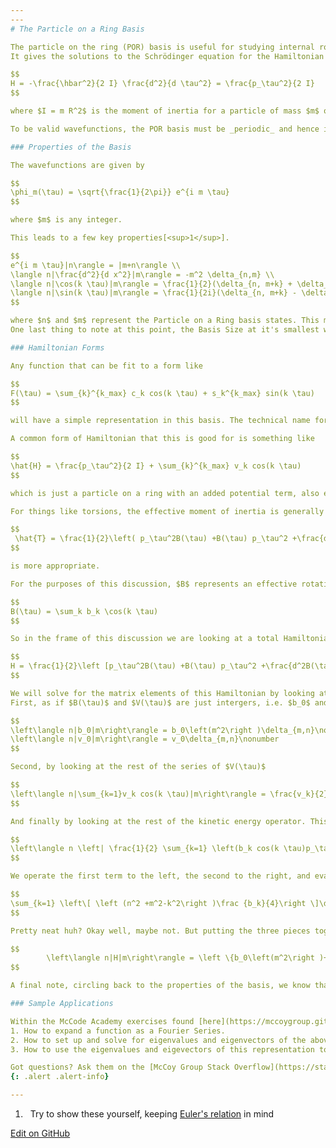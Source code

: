 ```yaml
---
---
# The Particle on a Ring Basis

The particle on the ring (POR) basis is useful for studying internal rotations and torsions within a molecule.
It gives the solutions to the Schrödinger equation for the Hamiltonian

$$
H = -\frac{\hbar^2}{2 I} \frac{d^2}{d \tau^2} = \frac{p_\tau^2}{2 I}
$$

where $I = m R^2$ is the moment of inertia for a particle of mass $m$ on a ring of radius $R$ and $\tau$ is the rotation angle. For simplicity, moving forward from here we will assume that $\hbar$ = 1.

To be valid wavefunctions, the POR basis must be _periodic_ and hence is relevant for periodic problems on the domain $[0, 2 \pi]$

### Properties of the Basis

The wavefunctions are given by

$$
\phi_m(\tau) = \sqrt{\frac{1}{2\pi}} e^{i m \tau}
$$

where $m$ is any integer.

This leads to a few key properties[<sup>1</sup>].

$$
e^{i m \tau}|n\rangle = |m+n\rangle \\
\langle n|\frac{d^2}{d x^2}|m\rangle = -m^2 \delta_{n,m} \\
\langle n|\cos(k \tau)|m\rangle = \frac{1}{2}(\delta_{n, m+k} + \delta_{n, m-k}) \\
\langle n|\sin(k \tau)|m\rangle = \frac{1}{2i}(\delta_{n, m+k} - \delta_{n, m-k})
$$

where $n$ and $m$ represent the Particle on a Ring basis states. This means that the range of $n$ and $m$ varies with the number of basis functions you choose to use or the _Basis Size_. Ultimately, the range spans from - _Basis Size_ to _Basis Size_ including 0. 
One last thing to note at this point, the Basis Size at it's smallest would be equal to the expansion order or $k_{max}$, but in order to get _stable_ solutions to the Hamiltionian (not changing numerically by increasing the basis size), the basis size will become larger than the value of $k_{max}$, but these properties greatly simplify increasing the size of the basis. Do you see why?

### Hamiltonian Forms

Any function that can be fit to a form like

$$
F(\tau) = \sum_{k}^{k_max} c_k cos(k \tau) + s_k^{k_max} sin(k \tau)
$$

will have a simple representation in this basis. The technical name for this form is a _Fourier series_, so in the applications that follow we'll talk about using a Fourier expansion for our operators.

A common form of Hamiltonian that this is good for is something like

$$
\hat{H} = \frac{p_\tau^2}{2 I} + \sum_{k}^{k_max} v_k cos(k \tau)
$$

which is just a particle on a ring with an added potential term, also expanded as a Fourier series.

For things like torsions, the effective moment of inertia is generally a function of $\tau$. If that's the case, a kinetic energy like

$$
 \hat{T} = \frac{1}{2}\left( p_\tau^2B(\tau) +B(\tau) p_\tau^2 +\frac{d^2}{d\tau^2}B(\tau) \right)
$$

is more appropriate.

For the purposes of this discussion, $B$ represents an effective rotation constant. We also treat $B$ through a Fourier expansion as

$$
B(\tau) = \sum_k b_k \cos(k \tau)
$$

So in the frame of this discussion we are looking at a total Hamiltonian of the form

$$
H = \frac{1}{2}\left [p_\tau^2B(\tau) +B(\tau) p_\tau^2 +\frac{d^2B(\tau)}{d\tau^2}\right ] + \sum_{k} v_k cos(k \tau)
$$

We will solve for the matrix elements of this Hamiltonian by looking at it in three pieces. 
First, as if $B(\tau)$ and $V(\tau)$ are just intergers, i.e. $b_0$ and $v_0$

$$
\left\langle n|b_0|m\right\rangle = b_0\left(m^2\right )\delta_{m,n}\nonumber
\left\langle n|v_0|m\right\rangle = v_0\delta_{m,n}\nonumber
$$

Second, by looking at the rest of the series of $V(\tau)$

$$
\left\langle n|\sum_{k=1}v_k cos(k \tau)|m\right\rangle = \frac{v_k}{2}\delta_{|m-n|-k,0}
$$

And finally by looking at the rest of the kinetic energy operator. This is where the fun math trick comes into play. So, looking at what is left

$$
\left\langle n \left| \frac{1}{2} \sum_{k=1} \left(b_k cos(k \tau)p_\tau^2 + p_\tau^2cos(k \tau) + \frac{d^2B(\tau)}{d\tau^2}cos(k \tau)\right)\right| m\right\rangle
$$

We operate the first term to the left, the second to the right, and evaluate the third. What falls out is

$$
\sum_{k=1} \left\[ \left (n^2 +m^2-k^2\right )\frac {b_k}{4}\right \]\delta_{|m-n|-k,0}
$$

Pretty neat huh? Okay well, maybe not. But putting the three pieces together we get matrix elements of the form

$$
        \left\langle n|H|m\right\rangle = \left \{b_0\left(m^2\right )+v_0\right \}\delta_{m,n}\nonumber + \sum_{k=1}  \left\{ \left [n^2 +m^2-k^2\right ]\frac {b_k}{4}+\frac{v_k}{2}\right \}\delta_{|m-n|-k,0}
$$

A final note, circling back to the properties of the basis, we know that once $m - n > k_{max}$ or $m - n < -k_{max}$ the matrix element is 0. Keep this in mind as you are thinking of ways to write and _optimize_ your python implementation of the Particle on a Ring Basis Set Representation.

### Sample Applications

Within the McCode Academy exercises found [here](https://mccoygroup.github.io/References/McCoy%20Group%20Code%20Academy/Exercises/), you will find three related to this topic.
1. How to expand a function as a Fourier Series.
2. How to set up and solve for eigenvalues and eigenvectors of the above described Hamiltonian starting with coefficents of $B$ and $V$ as they are expanded in a Fourier series.
3. How to use the eigenvalues and eigevectors of this representation to evaluate and plot the Particle on a Ring wavefunctions.

Got questions? Ask them on the [McCoy Group Stack Overflow](https://stackoverflow.com/c/mccoygroup/questions/ask)
{: .alert .alert-info}

---
```

1. <a id="#fn1">&nbsp;</a> Try to show these yourself, keeping [Euler's relation](https://en.wikipedia.org/wiki/Euler%27s_identity) in mind

[<sup>1</sup>]: #fn1

[Edit on GitHub](https://github.com/McCoyGroup/References/edit/gh-pages/References/Basis%20Set%20Methods/POR.md)
